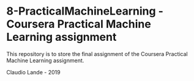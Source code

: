 # 8-PracticalMachineLearning - Coursera Practical Machine Learning assignment
This repository is to store the final assignment of the Coursera Practical Machine Learning assignment.

Claudio Lande - 2019
